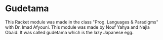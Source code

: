 # Gudetama

This Racket module was made in the class "Prog. Languages & Paradigms" with Dr. Imad Afyouni.
This module was made by Nouf Yahya and Najla Obaid.
It was called gudetama which is the lazy Japanese egg.
